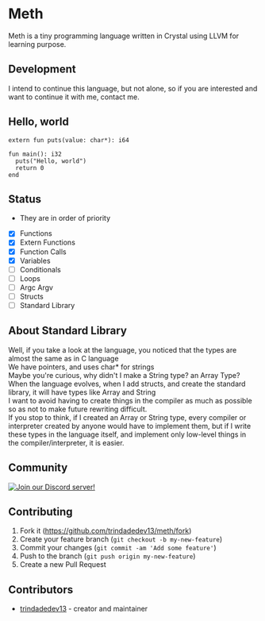 # Meth

  Meth is a tiny programming language written in Crystal using LLVM for learning purpose.  

## Development

  I intend to continue this language, but not alone, so if you are interested and want to continue it with me, contact me.  
## Hello, world

```
extern fun puts(value: char*): i64

fun main(): i32
  puts("Hello, world")
  return 0
end
```

## Status
* They are in order of priority

- [X] Functions
- [X] Extern Functions
- [X] Function Calls
- [X] Variables
- [ ] Conditionals
- [ ] Loops
- [ ] Argc Argv
- [ ] Structs
- [ ] Standard Library

## About Standard Library
  Well, if you take a look at the language, you noticed that the types are almost the same as in C language  
  We have pointers, and uses char* for strings  
  Maybe you're curious, why didn't I make a String type? an Array Type?  
  When the language evolves, when I add structs, and create the standard library, it will have types like Array and String  
  I want to avoid having to create things in the compiler as much as possible so as not to make future rewriting difficult.  
  If you stop to think, if I created an Array or String type, every compiler or interpreter created by anyone would have to implement them, but if I write these types in the language itself, and implement only low-level things in the compiler/interpreter, it is easier.  

## Community
[![Join our Discord server!](https://invidget.switchblade.xyz/5hSStgYfru)](https://discord.gg/5hSStgYfru)

## Contributing

1. Fork it (<https://github.com/trindadedev13/meth/fork>)
2. Create your feature branch (`git checkout -b my-new-feature`)
3. Commit your changes (`git commit -am 'Add some feature'`)
4. Push to the branch (`git push origin my-new-feature`)
5. Create a new Pull Request

## Contributors

- [trindadedev13](https://github.com/trindadedev13) - creator and maintainer
